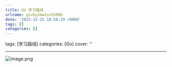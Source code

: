 ```yaml
---
title: Go 学习路线
urlname: gzvby2mw1ss5580b
date: '2022-12-22 10:58:29 +0800'
tags: []
categories: []
---
```


tags: [学习路线]
categories: [Go]
cover: ''

---

![image.png](https://cdn.nlark.com/yuque/0/2022/png/25799318/1671677924370-663e7eac-5078-4472-ae47-f35fe9eb102c.png#averageHue=%23f4f1e6&clientId=u0c7fe6b5-56a2-4&crop=0&crop=0&crop=1&crop=1&from=paste&height=1280&id=u79c70f8b&margin=%5Bobject%20Object%5D&name=image.png&originHeight=2559&originWidth=1080&originalType=binary∶=1&rotation=0&showTitle=false&size=1667046&status=done&style=none&taskId=u684a8ad5-88ea-4f9f-a5d9-f29511cc891&title=&width=540)
